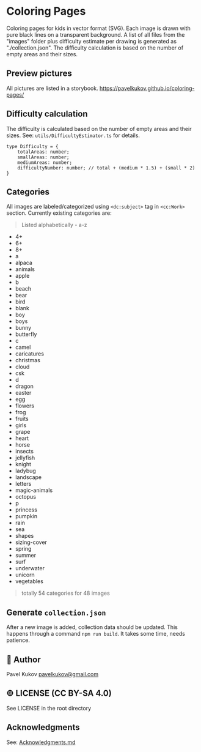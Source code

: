 # Coloring Pages

Coloring pages for kids in vector format (SVG). Each image is drawn with pure black lines on a transparent background.
A list of all files from the "images" folder plus difficulty estimate per drawing is generated as "./collection.json". The difficulty calculation is based on the number of empty areas and their sizes.

## Preview pictures

All pictures are listed in a storybook.
https://pavelkukov.github.io/coloring-pages/

## Difficulty calculation

The difficulty is calculated based on the number of empty areas and their sizes.
See: `utils/DifficultyEstimator.ts` for details.

```
type Difficulty = {
    totalAreas: number;
    smallAreas: number;
    mediumAreas: number;
    difficultyNumber: number; // total + (medium * 1.5) + (small * 2)
}
```

## Categories

All images are labeled/categorized using `<dc:subject>` tag in `<cc:Work>` section. Currently existing categories are:

> Listed alphabetically -  a-z

* 4+
* 6+
* 8+
* a
* alpaca
* animals
* apple
* b
* beach
* bear
* bird
* blank
* boy
* boys
* bunny
* butterfly
* c
* camel
* caricatures
* christmas
* cloud
* csk
* d
* dragon
* easter
* egg
* flowers
* frog
* fruits
* girls
* grape
* heart
* horse
* insects
* jellyfish
* knight
* ladybug
* landscape
* letters
* magic-animals
* octopus
* p
* princess
* pumpkin
* rain
* sea
* shapes
* sizing-cover
* spring
* summer
* surf
* underwater
* unicorn
* vegetables

> totally 54 categories for 48 images

## Generate `collection.json`

After a new image is added, collection data should be updated. This happens through a command `npm run build`. It takes some time, needs patience.

## 👋 Author

Pavel Kukov <pavelkukov@gmail.com>

## © LICENSE (CC BY-SA 4.0)

See LICENSE in the root directory

## Acknowledgments

See: [Acknowledgments.md](Acknowledgments.md)
